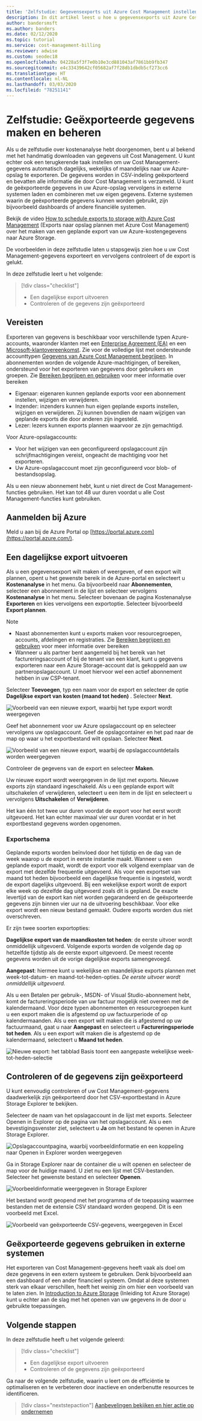 ```yaml
---
title: 'Zelfstudie: Gegevensexports uit Azure Cost Management instellen en beheren'
description: In dit artikel leest u hoe u gegevensexports uit Azure Cost Management instelt en beheert, zodat u deze kunt gebruiken in externe systemen.
author: bandersmsft
ms.author: banders
ms.date: 02/12/2020
ms.topic: tutorial
ms.service: cost-management-billing
ms.reviewer: adwise
ms.custom: seodec18
ms.openlocfilehash: 04228a5f3f7e0b10e3cd881043af7861bb9fb347
ms.sourcegitcommit: e4c33439642cf05682af7f28db1dbdb5cf273cc6
ms.translationtype: HT
ms.contentlocale: nl-NL
ms.lasthandoff: 03/03/2020
ms.locfileid: "78251141"
---
```

# <a name="tutorial-create-and-manage-exported-data"></a>Zelfstudie: Geëxporteerde gegevens maken en beheren

Als u de zelfstudie over kostenanalyse hebt doorgenomen, bent u al bekend met het handmatig downloaden van gegevens uit Cost Management. U kunt echter ook een terugkerende taak instellen om uw Cost Management-gegevens automatisch dagelijks, wekelijks of maandelijks naar uw Azure-opslag te exporteren. De gegevens worden in CSV-indeling geëxporteerd en bevatten alle informatie die door Cost Management is verzameld. U kunt de geëxporteerde gegevens in uw Azure-opslag vervolgens in externe systemen laden en combineren met uw eigen gegevens. Externe systemen waarin de geëxporteerde gegevens kunnen worden gebruikt, zijn bijvoorbeeld dashboards of andere financiële systemen.

Bekijk de video [How to schedule exports to storage with Azure Cost Management](https://www.youtube.com/watch?v=rWa_xI1aRzo) (Exports naar opslag plannen met Azure Cost Management) over het maken van een geplande export van uw Azure-kostengegevens naar Azure Storage.

De voorbeelden in deze zelfstudie laten u stapsgewijs zien hoe u uw Cost Management-gegevens exporteert en vervolgens controleert of de export is gelukt.

In deze zelfstudie leert u het volgende:

> [!div class="checklist"]
> * Een dagelijkse export uitvoeren
> * Controleren of de gegevens zijn geëxporteerd

## <a name="prerequisites"></a>Vereisten
Exporteren van gegevens is beschikbaar voor verschillende typen Azure-accounts, waaronder klanten met een [Enterprise Agreement (EA)](https://azure.microsoft.com/pricing/enterprise-agreement/) en een [Microsoft-klantovereenkomst](get-started-partners.md). Zie voor de volledige lijst met ondersteunde accounttypen [Gegevens van Azure Cost Management begrijpen](understand-cost-mgt-data.md). In abonnementen worden de volgende Azure-machtigingen, of bereiken, ondersteund voor het exporteren van gegevens door gebruikers en groepen. Zie [Bereiken begrijpen en gebruiken](understand-work-scopes.md) voor meer informatie over bereiken

- Eigenaar: eigenaren kunnen geplande exports voor een abonnement instellen, wijzigen en verwijderen.
- Inzender: inzenders kunnen hun eigen geplande exports instellen, wijzigen en verwijderen. Zij kunnen bovendien de naam wijzigen van geplande exports die door anderen zijn ingesteld.
- Lezer: lezers kunnen exports plannen waarvoor ze zijn gemachtigd.

Voor Azure-opslagaccounts:
- Voor het wijzigen van een geconfigureerd opslagaccount zijn schrijfmachtigingen vereist, ongeacht de machtiging voor het exporteren.
- Uw Azure-opslagaccount moet zijn geconfigureerd voor blob- of bestandsopslag.

Als u een nieuw abonnement hebt, kunt u niet direct de Cost Management-functies gebruiken. Het kan tot 48 uur duren voordat u alle Cost Management-functies kunt gebruiken.

## <a name="sign-in-to-azure"></a>Aanmelden bij Azure
Meld u aan bij de Azure Portal op [https://portal.azure.com](https://portal.azure.com/).

## <a name="create-a-daily-export"></a>Een dagelijkse export uitvoeren

Als u een gegevensexport wilt maken of weergeven, of een export wilt plannen, opent u het gewenste bereik in de Azure-portal en selecteert u **Kostenanalyse** in het menu. Ga bijvoorbeeld naar **Abonnementen**, selecteer een abonnement in de lijst en selecteer vervolgens **Kostenanalyse** in het menu. Selecteer bovenaan de pagina Kostenanalyse **Exporteren** en kies vervolgens een exportoptie. Selecteer bijvoorbeeld **Export plannen**.  

> [!NOTE]
> - Naast abonnementen kunt u exports maken voor resourcegroepen, accounts, afdelingen en registraties. Zie [Bereiken begrijpen en gebruiken](understand-work-scopes.md) voor meer informatie over bereiken
>- Wanneer u als partner bent aangemeld bij het bereik van het factureringsaccount of bij de tenant van een klant, kunt u gegevens exporteren naar een Azure Storage-account dat is gekoppeld aan uw partneropslagaccount. U moet hiervoor wel een actief abonnement hebben in uw CSP-tenant.
>


Selecteer **Toevoegen**, typ een naam voor de export en selecteer de optie **Dagelijkse export van kosten (maand tot heden)** . Selecteer **Next**.

![Voorbeeld van een nieuwe export, waarbij het type export wordt weergegeven](./media/tutorial-export-acm-data/basics_exports.png)

Geef het abonnement voor uw Azure opslagaccount op en selecteer vervolgens uw opslagaccount.  Geef de opslagcontainer en het pad naar de map op waar u het exportbestand wilt opslaan. Selecteer **Next**.

![Voorbeeld van een nieuwe export, waarbij de opslagaccountdetails worden weergegeven](./media/tutorial-export-acm-data/storage_exports.png)

Controleer de gegevens van de export en selecteer **Maken**.

Uw nieuwe export wordt weergegeven in de lijst met exports. Nieuwe exports zijn standaard ingeschakeld. Als u een geplande export wilt uitschakelen of verwijderen, selecteert u een item in de lijst en selecteert u vervolgens **Uitschakelen** of **Verwijderen**.

Het kan één tot twee uur duren voordat de export voor het eerst wordt uitgevoerd. Het kan echter maximaal vier uur duren voordat er in het exportbestand gegevens worden opgenomen.

### <a name="export-schedule"></a>Exportschema

Geplande exports worden beïnvloed door het tijdstip en de dag van de week waarop u de export in eerste instantie maakt. Wanneer u een geplande export maakt, wordt de export voor elk volgend exemplaar van de export met dezelfde frequentie uitgevoerd. Als voor een exportset van maand tot heden bijvoorbeeld een dagelijkse frequentie is ingesteld, wordt de export dagelijks uitgevoerd. Bij een wekelijkse export wordt de export elke week op dezelfde dag uitgevoerd zoals dit is gepland. De exacte levertijd van de export kan niet worden gegarandeerd en de geëxporteerde gegevens zijn binnen vier uur na de uitvoering beschikbaar.
Voor elke export wordt een nieuw bestand gemaakt. Oudere exports worden dus niet overschreven.

Er zijn twee soorten exportopties:

**Dagelijkse export van de maandkosten tot heden**: de eerste uitvoer wordt onmiddellijk uitgevoerd. Volgende exports worden de volgende dag op hetzelfde tijdstip als de eerste export uitgevoerd. De meest recente gegevens worden uit de vorige dagelijkse exports samengevoegd.

**Aangepast**: hiermee kunt u wekelijkse en maandelijkse exports plannen met week-tot-datum- en maand-tot-heden-opties. *De eerste uitvoer wordt onmiddellijk uitgevoerd.*

Als u een Betalen per gebruik-, MSDN- of Visual Studio-abonnement hebt, komt de factureringsperiode van uw factuur mogelijk niet overeen met de kalendermaand. Voor deze typen abonnementen en resourcegroepen kunt u een export maken die is afgestemd op uw factuurperiode of op kalendermaanden. Als u een export wilt maken die is afgestemd op uw factuurmaand, gaat u naar **Aangepast** en selecteert u **Factureringsperiode tot heden**.  Als u een export wilt maken die is afgestemd op de kalendermaand, selecteert u **Maand tot heden**.
>
>

![Nieuwe export: het tabblad Basis toont een aangepaste wekelijkse week-tot-heden-selectie](./media/tutorial-export-acm-data/tutorial-export-schedule-weekly-week-to-date.png)

## <a name="verify-that-data-is-collected"></a>Controleren of de gegevens zijn geëxporteerd

U kunt eenvoudig controleren of uw Cost Management-gegevens daadwerkelijk zijn geëxporteerd door het CSV-exportbestand in Azure Storage Explorer te bekijken.

Selecteer de naam van het opslagaccount in de lijst met exports. Selecteer Openen in Explorer op de pagina van het opslagaccount. Als u een bevestigingsvenster ziet, selecteert u **Ja** om het bestand te openen in Azure Storage Explorer.

![Opslagaccountpagina, waarbij voorbeeldinformatie en een koppeling naar Openen in Explorer worden weergegeven](./media/tutorial-export-acm-data/storage-account-page.png)

Ga in Storage Explorer naar de container die u wilt openen en selecteer de map voor de huidige maand. U ziet nu een lijst met CSV-bestanden. Selecteer het gewenste bestand en selecteer **Openen**.

![Voorbeeldinformatie weergegeven in Storage Explorer](./media/tutorial-export-acm-data/storage-explorer.png)

Het bestand wordt geopend met het programma of de toepassing waarmee bestanden met de extensie CSV standaard worden geopend. Dit is een voorbeeld met Excel.

![Voorbeeld van geëxporteerde CSV-gegevens, weergegeven in Excel](./media/tutorial-export-acm-data/example-export-data.png)


## <a name="access-exported-data-from-other-systems"></a>Geëxporteerde gegevens gebruiken in externe systemen

Het exporteren van Cost Management-gegevens heeft vaak als doel om deze gegevens in een extern systeem te gebruiken. Denk bijvoorbeeld aan een dashboard of een ander financieel systeem. Omdat al deze systemen sterk van elkaar verschillen, heeft het weinig zin om hier een voorbeeld van te laten zien.  In [Introduction to Azure Storage](../../storage/common/storage-introduction.md) (Inleiding tot Azure Storage) kunt u echter aan de slag met het openen van uw gegevens in de door u gebruikte toepassingen.

## <a name="next-steps"></a>Volgende stappen

In deze zelfstudie heeft u het volgende geleerd:

> [!div class="checklist"]
> * Een dagelijkse export uitvoeren
> * Controleren of de gegevens zijn geëxporteerd

Ga naar de volgende zelfstudie, waarin u leert om de efficiëntie te optimaliseren en te verbeteren door inactieve en onderbenutte resources te identificeren.

> [!div class="nextstepaction"]
> [Aanbevelingen bekijken en hier actie op ondernemen](tutorial-acm-opt-recommendations.md)
